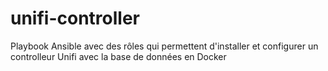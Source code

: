# unifi-controller

Playbook Ansible avec des rôles qui permettent d'installer et configurer un controlleur Unifi avec la base de données en Docker
